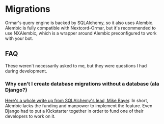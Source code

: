 # Migrations

Ormar's query engine is backed by SQLAlchemy, so it also uses Alembic. Alembic is fully compatible with 
Nextcord-Ormar, but it's recommended to use NXAlembic, which is a wrapper around Alembic preconfigured to work with 
your bot.

## FAQ

These weren't necessarily asked to me, but they were questions I had during development.

### Why can't I create database migrations without a database (ala Django?)

[Here's a whole write up from SQLAlchemy's lead, Mike Bayer](https://github.com/sqlalchemy/alembic/issues/792#issuecomment-774556013).
In short, Alembic lacks the funding and manpower to implement the feature. Even Django had to put a Kickstarter 
together in order to fund one of their developers to work on it.

